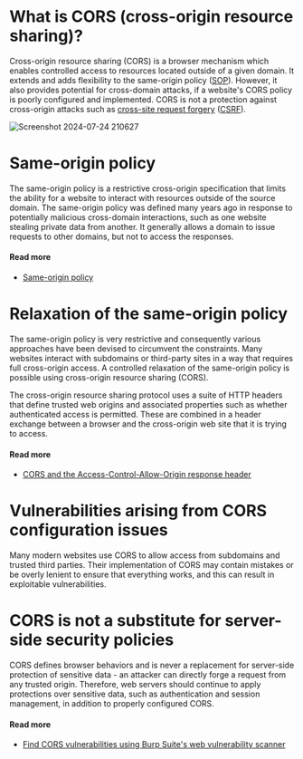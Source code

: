 # What is CORS (cross-origin resource sharing)?

Cross-origin resource sharing (CORS) is a browser mechanism which enables controlled access to resources located outside of a given domain. It extends and adds flexibility to the same-origin policy ([SOP](https://portswigger.net/web-security/cors/same-origin-policy)). However, it also provides potential for cross-domain attacks, if a website's CORS policy is poorly configured and implemented. CORS is not a protection against cross-origin attacks such as [cross-site request forgery](https://portswigger.net/web-security/csrf) ([CSRF](https://portswigger.net/web-security/csrf)).

![Screenshot 2024-07-24 210627](https://github.com/user-attachments/assets/561b7850-c9af-48f7-8eb9-e1bb87adc651)

# Same-origin policy

The same-origin policy is a restrictive cross-origin specification that limits the ability for a website to interact with resources outside of the source domain. The same-origin policy was defined many years ago in response to potentially malicious cross-domain interactions, such as one website stealing private data from another. It generally allows a domain to issue requests to other domains, but not to access the responses.

#### Read more

- [Same-origin policy](https://portswigger.net/web-security/cors/same-origin-policy)

# Relaxation of the same-origin policy

The same-origin policy is very restrictive and consequently various approaches have been devised to circumvent the constraints. Many websites interact with subdomains or third-party sites in a way that requires full cross-origin access. A controlled relaxation of the same-origin policy is possible using cross-origin resource sharing (CORS).

The cross-origin resource sharing protocol uses a suite of HTTP headers that define trusted web origins and associated properties such as whether authenticated access is permitted. These are combined in a header exchange between a browser and the cross-origin web site that it is trying to access.

#### Read more

- [CORS and the Access-Control-Allow-Origin response header](https://portswigger.net/web-security/cors/access-control-allow-origin)

# Vulnerabilities arising from CORS configuration issues

Many modern websites use CORS to allow access from subdomains and trusted third parties. Their implementation of CORS may contain mistakes or be overly lenient to ensure that everything works, and this can result in exploitable vulnerabilities.

# CORS is not a substitute for server-side security policies

CORS defines browser behaviors and is never a replacement for server-side protection of sensitive data - an attacker can directly forge a request from any trusted origin. Therefore, web servers should continue to apply protections over sensitive data, such as authentication and session management, in addition to properly configured CORS.

#### Read more

- [Find CORS vulnerabilities using Burp Suite's web vulnerability scanner](https://portswigger.net/burp/vulnerability-scanner)
